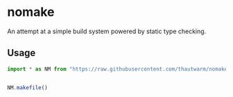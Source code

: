 # nomake

An attempt at a simple build system powered by static type checking.


## Usage

```typescript
import * as NM from "https://raw.githubusercontent.com/thautwarm/nomakefile/main/mod.ts";


NM.makefile()
```
